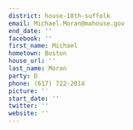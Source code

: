 ```yaml
---
district: house-18th-suffolk
email: Michael.Moran@mahouse.gov
end_date: ''
facebook: ''
first_name: Michael
hometown: Boston
house_url: ''
last_name: Moran
party: D
phone: (617) 722-2014
picture: ''
start_date: ''
twitter: ''
website: ''
---
```


